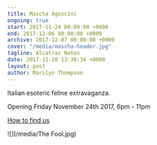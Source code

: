 ```yaml
---
title: Mascha Agoscini
ongoing: true
start: 2017-11-24 00:00:00 +0000
end: 2017-12-06 00:00:00 +0000
archive: 2017-12-07 00:00:00 +0000
cover: "/media/mascha-header.jpg"
tagline: Alcatraz Notes
date: 2017-11-20 13:38:34 +0000
layout: post
author: Marilyn Thompson
---
```

Italian esoteric feline extravaganza.

Opening Friday November 24th 2017, 6pm - 11pm

[How to find us](/contact/)

![](/media/The Fool.jpg)